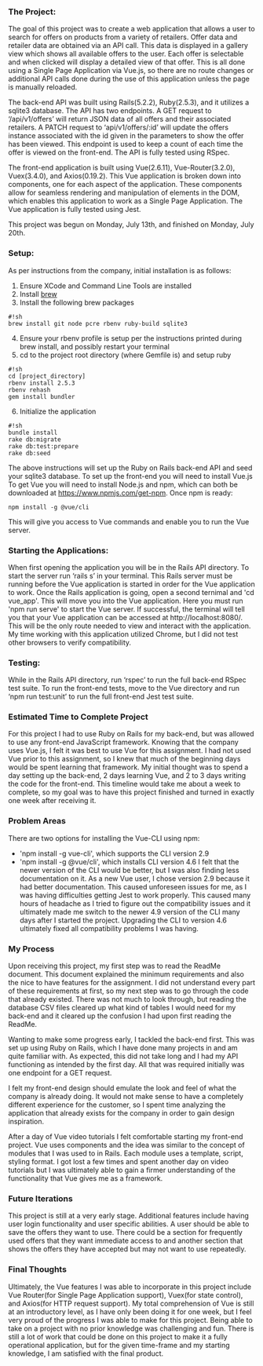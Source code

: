 ### The Project:
The goal of this project was to create a web application that allows a user to
search for offers on products from a variety of retailers. Offer data and
retailer data are obtained via an API call. This data is displayed in a gallery
view which shows all available offers to the user. Each offer is selectable and
when clicked will display a detailed view of that offer. This is all done using
a Single Page Application via Vue.js, so there are no route changes or
additional API calls done during the use of this application unless the page is
manually reloaded.

The back-end API was built using Rails(5.2.2), Ruby(2.5.3), and it utilizes a
sqlite3 database. The API has two endpoints. A GET request to ‘/api/v1/offers’
will return JSON data of all offers and their associated retailers. A PATCH
request to ‘api/v1/offers/:id’ will update the offers instance associated with
the id given in the parameters to show the offer has been viewed. This endpoint
is used to keep a count of each time the offer is viewed on the front-end. The
API is fully tested using RSpec.

The front-end application is built using Vue(2.6.11), Vue-Router(3.2.0),
Vuex(3.4.0), and Axios(0.19.2). This Vue application is broken down into
components, one for each aspect of the application. These components allow for
seamless rendering and manipulation of elements in the DOM, which enables this
application to work as a Single Page Application. The Vue application is fully
tested using Jest.

This project was begun on Monday, July 13th, and finished on Monday, July 20th.

### Setup:
As per instructions from the company, initial installation is as follows:

1. Ensure XCode and Command Line Tools are installed
2. Install [brew](http://brew.sh/)
3. Install the following brew packages
```
#!sh
brew install git node pcre rbenv ruby-build sqlite3
```
4. Ensure your rbenv profile is setup per the instructions printed during brew
install, and possibly restart your terminal
5. cd to the project root directory (where Gemfile is) and setup ruby
```
#!sh
cd [project_directory]
rbenv install 2.5.3
rbenv rehash
gem install bundler
```
6. Initialize the application
```
#!sh
bundle install
rake db:migrate
rake db:test:prepare
rake db:seed
```

The above instructions will set up the Ruby on Rails back-end API and seed your
sqlite3 database. To set up the front-end you will need to install Vue.js To get
Vue you will need to install Node.js and npm, which can both be downloaded at
https://www.npmjs.com/get-npm. Once npm is ready:

```
npm install -g @vue/cli
```
This will give you access to Vue commands and enable you to run the Vue server.

### Starting the Applications:
When first opening the application you will be in the Rails API directory. To
start the server run ‘rails s’ in your terminal. This Rails server must be
running before the Vue application is started in order for the Vue application
to work. Once the Rails application is going, open a second ternimal and
'cd vue_app'. This will move you into the Vue application. Here you must run
'npm run serve' to start the Vue server. If successful, the terminal will tell
you that your Vue application can be accessed at http://localhost:8080/. This
will be the only route needed to view and interact with the application. My time
working with this application utilized Chrome, but I did not test other browsers
to verify compatibility.

### Testing:
While in the Rails API directory, run ‘rspec’ to run the full back-end RSpec
test suite. To run the front-end tests, move to the Vue directory and run
‘npm run test:unit’ to run the full front-end Jest test suite.

### Estimated Time to Complete Project
For this project I had to use Ruby on Rails for my back-end, but was allowed to
use any front-end JavaScript framework. Knowing that the company
uses Vue.js, I felt it was best to use Vue for this assignment. I had not
used Vue prior to this assignment, so I knew that much of the beginning days
would be spent learning that framework. My initial thought was to spend a day
setting up the back-end, 2 days learning Vue, and 2 to 3 days writing the code
for the front-end. This timeline would take me about a week to complete, so my
goal was to have this project finished and turned in exactly one week after
receiving it.

### Problem Areas
There are two options for installing the Vue-CLI using npm:
  - 'npm install -g vue-cli', which supports the CLI version 2.9
  - 'npm install -g @vue/cli', which installs CLI version 4.6
I felt that the newer version of the CLI would be better, but I was also finding
less documentation on it. As a new Vue user, I chose version 2.9 because it had
better documentation. This caused unforeseen issues for me, as I was having
difficulties getting Jest to work properly. This caused many hours of headache
as I tried to figure out the compatibility issues and it ultimately made me
switch to the newer 4.9 version of the CLI many days after I started the
project. Upgrading the CLI to version 4.6 ultimately fixed all compatibility
problems I was having.

### My Process
Upon receiving this project, my first step was to read the ReadMe document.
This document explained the minimum requirements and also the nice to have
features for the assignment. I did not understand every part of these
requirements at first, so my next step was to go through the code that already
existed. There was not much to look through, but reading the database CSV files
cleared up what kind of tables I would need for my back-end and it cleared up
the confusion I had upon first reading the ReadMe.

Wanting to make some progress early, I tackled the back-end first. This was set
up using Ruby on Rails, which I have done many projects in and am quite familiar
with. As expected, this did not take long and I had my API functioning as
intended by the first day. All that was required initially was one endpoint for
a GET request.

I felt my front-end design should emulate the look and feel of what the company
is already doing. It would not make sense to have a completely different
experience for the customer, so I spent time analyzing the application that
already exists for the company in order to gain design inspiration.

After a day of Vue video tutorials I felt comfortable starting my front-end
project. Vue uses components and the idea was similar to the concept of modules
that I was used to in Rails. Each module uses a template, script,
styling format. I got lost a few times and spent another day on video tutorials
but I was ultimately able to gain a firmer understanding of the functionality
that Vue gives me as a framework.

### Future Iterations
This project is still at a very early stage. Additional features include having
user login functionality and user specific abilities. A user should be able to
save the offers they want to use. There could be a section for frequently used
offers that they want immediate access to and another section that shows the
offers they have accepted but may not want to use repeatedly.

### Final Thoughts
Ultimately, the Vue features I was able to incorporate in this project include
Vue Router(for Single Page Application support), Vuex(for state control), and
Axios(for HTTP request support). My total comprehension of Vue is still at an
introductory level, as I have only been doing it for one week, but I feel very
proud of the progress I was able to make for this project. Being able to take on
a project with no prior knowledge was challenging and fun. There is still a lot
of work that could be done on this project to make it a fully operational
application, but for the given time-frame and my starting knowledge, I am
satisfied with the final product.
